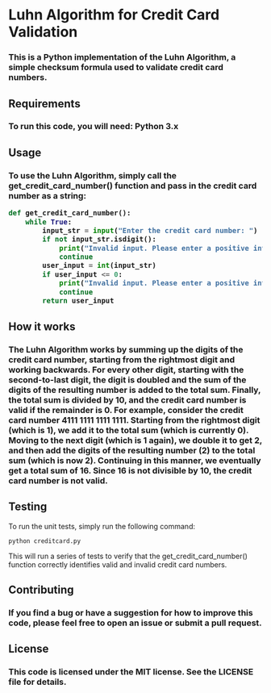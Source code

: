 

<h1><b>Luhn Algorithm for Credit Card Validation</b></h1>

<h3>This is a Python implementation of the Luhn Algorithm, a simple checksum formula used to validate credit card numbers.</h3>

<h2><b>Requirements</b></h2>

<h3>To run this code, you will need:
Python 3.x</h3>

<h2><b>Usage</b></h2>

<h3>To use the Luhn Algorithm, simply call the get_credit_card_number() function and pass in the credit card number as a string:

```python
def get_credit_card_number():
    while True:
        input_str = input("Enter the credit card number: ")  #
        if not input_str.isdigit():
            print("Invalid input. Please enter a positive integer.")               
            continue
        user_input = int(input_str)
        if user_input <= 0:
            print("Invalid input. Please enter a positive integer.")
            continue
        return user_input 
```
</h3>
<h2><b>How it works</b></h2>

<h3>The Luhn Algorithm works by summing up the digits of the credit card number, starting from the rightmost digit and working backwards. For every other digit, starting with the second-to-last digit, the digit is doubled and the sum of the digits of the resulting number is added to the total sum. Finally, the total sum is divided by 10, and the credit card number is valid if the remainder is 0.
For example, consider the credit card number 4111 1111 1111 1111. Starting from the rightmost digit (which is 1), we add it to the total sum (which is currently 0). Moving to the next digit (which is 1 again), we double it to get 2, and then add the digits of the resulting number (2) to the total sum (which is now 2). Continuing in this manner, we eventually get a total sum of 16. Since 16 is not divisible by 10, the credit card number is not valid.
</h3>
<h2><b>Testing</b></h2>

</h3>To run the unit tests, simply run the following command:

`python creditcard.py`

This will run a series of tests to verify that the get_credit_card_number() function correctly identifies valid and invalid credit card numbers.</h3>

<h2><b>Contributing</b></h2>

<h3>If you find a bug or have a suggestion for how to improve this code, please feel free to open an issue or submit a pull request.</h3>

<h2><b>License</b></h2>

<h3>This code is licensed under the MIT license. See the LICENSE file for details.</h3>